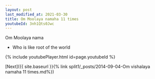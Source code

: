 ```yaml
---
layout: post
last_modified_at: 2021-03-30
title: Om Moolaya namaha 11 times
youtubeId: 3nh1Qts0Jwc
---
```

 
 
Om Moolaya nama 
 
 -  Who is like root of the world 
 
  
 
  
 
 
 
 
 
 


{% include youtubePlayer.html id=page.youtubeId %}
 
[Next]({{ site.baseurl }}{% link  split1/_posts/2014-09-04-Om vishalaya namaha 11 times.md%})
 
